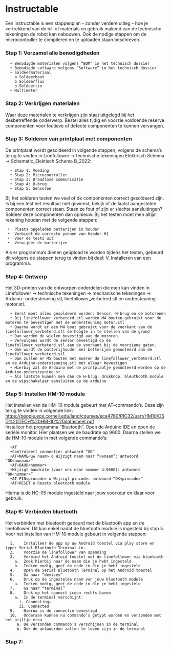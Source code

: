 # Instructable

Een instructable is een stappenplan - zonder verdere uitleg - hoe je vertrekkend van de bill of materials en gebruik makend van de technische tekeningen de robot kan nabouwen. Ook de nodige stappen om de microcontroller te compileren en te uploaden staan beschreven.  

### Stap 1: Verzamel alle benodigdheden  
  
      • Benodigde materialen volgens “BOM” in het technisch dossier 
      • Benodigde software volgens “Software” in het technisch dossier 
      • Soldeermateriaal 
        o Soldeerbout 
        o Soldeerflux 
        o Soldeertin 
      • Multimeter 

### Stap 2:  Verkrijgen materialen
    
   Waar deze materialen te verkrijgen zijn staat uitgelegd bij het desbetreffende onderwerp. Bestel alles tijdig en voorzie voldoende reserve componenten      voor foutieve of defecte componenten te kunnen vervangen.
    
### Stap 3: Solderen van printplaat met componenten

   De printplaat wordt gesoldeerd in volgende stappen, volgens de schema’s terug te vinden in Linefollower -> technische tekeningen Elektrisch Schema ->                        Schematic_Elektisch Schema B_2022: 
   
      • Stap 1: Voeding 
      • Stap 2: Microcontroller 
      • Stap 3: Draadloze communicatie 
      • Stap 4: H-brug 
      • Stap 5: Sensoren
        
   Bij het solderen testen we veel of de componenten correct gesoldeerd zijn. Is bij een test het resultaat niet gewenst, bekijk of de laatst                  aangesloten      componenten correct staan. Staan ze fout of zijn er slechte aansluitingen? Soldeer deze componenten dan opnieuw. 
   Bij het testen moet men altijd rekening houden met de volgende stappen:
        
     •  Plaats opgeladen batterijen in houder 
     •  Verbindt de correcte pinnen van header H1 
     •  Voer de tests uit 
     •  Verwijder de batterijen
       
   Als er programma’s dienen geüpload te worden tijdens het testen, gebeurd dit volgens de stappen terug te vinden bij deel: V. Installeren van een            programma.
        
  ### Stap 4: Ontwerp  
  
   Het 3D-printen van de ontworpen onderdelen die men kan vinden in Linefollower -> technische tekeningen -> mechanische tekeningen -> Arduino-                ondersteuning.stl, linefollower_verbeterd.stl en ondersteuning motor.stl.
     
      • Eerst moet alles gesoldeerd worden: Sensor, H-brug en de motorenen
      • Bij linefollower_verbeterd.stl worden M4 bouten gebruikt voor de moteren te bevestigen met de ondersteuning motor.stl
      • Daarna wordt er een M4 bout gebruikt voor de voorkant van de linefollower_verbeterd.stl de hoogte in te stellen van de grond
      • Dan worden de wielen bevestigd aan de motoren.
      • Vervolgens wordt de sensor bevestigd op de linefollower_verbeterd.stl aan de voorkant bij de voorziene gaten.
      • Ook wordt de batterijhouder met betterijen gemonteerd aan de linefollower_verbeterd.stl
      • Dan zullen er M5 bouten met moeren de linefollower_verbeterd.stl en de Arduino-ondersteuning.stl met elkaar bevestigen
      • Hierbij zal de Arduino met de printplaatje gemonteerd worden op de Arduino-ondersteuning.st
      • Als laatste kunnen men dan de H-brug, drukknop, bleuthooth module en de wipschakelaar aansluiten op de arduino
      
  ### Stap 5: Instellen HM-10  module     
  Het instellen van de HM-10  module gebeurt met AT-commando’s. Deze zijn terug te vinden in volgende link: https://people.ece.cornell.edu/land/courses/ece4760/PIC32/uart/HM10/DSD%20TECH%20HM-10%20datasheet.pdf  
  Installeer het programma “Bluetooth”. Open de Arduino IDE en open de seriële monitor. Hier plaatsen we de baudrate op 9600. Daarna stellen we de HM-10 
  module in met volgende commando’s:
  
      •AT 
      •Controleert connectie: antwoord “OK” 
      •AT+NAME<uw naam> o Wijzigt naam naar “uwnaam”: antwoord “OK<uwnaam>” 
      •AT+BAUD<nummer> 
      •Wijzigt baudrate (voor ons naar nummer 4:9600): antwoord “OK<nummer>” 
      •AT-PIN<pincode> o Wijzigt pincode: antwoord “OK<pincode>” 
      •AT+RESET o Resets bluetooth module
      
   Hierna is de HC-05 module ingesteld naar jouw voorkeur en klaar voor gebruik.
  
   ### Stap 6: Verbinden bluetooth 
   
   Het verbinden met bluetooth gebeurd met de bluetooth app en de linefollower. Dit kan enkel nadat de bluetooth module is ingesteld bij stap 5.
   Voor het instellen van HM-10 module gebeurt in volgende stappen:
   
      1.	Installeer de app op uw Android toestel via play store en type: Serial Bluetooth Terminal in.
      2.	Voorzie de linefollower van spanning 
      3.	Verbind het Android toestel met de linefollower via bluetooth 
        a.	Zoek hierbij naar de naam die je hebt ingesteld 
        b.	Indien nodig, geef de code in die je hebt ingesteld 
      4.	Open de Serial Bluetooth Terminal op het Android toestel 
      5.	Ga naar “devices” 
      6.	Druk op de ingestelde naam van jouw bluetooth module 
        a.	Indien nodig, geef de code in die je hebt ingesteld 
      7.	Ga naar “terminal” 
      8.	Druk op het connect icoon rechts boven 
        a.	In de terminal verschijnt: 
          i. Connecting…
          ii. Connected 
      9.	Hierna is de connectie bevestigd 
      10.	Onderaan kunnen nu commando’s getypt worden en verzonden met het pijltje erna 
         a.	De verzonden commando’s verschijnen in de terminal 
         b.	Ook de antwoorden zullen te lezen zijn in de terminal

   ### Stap 7:
   
   
   
